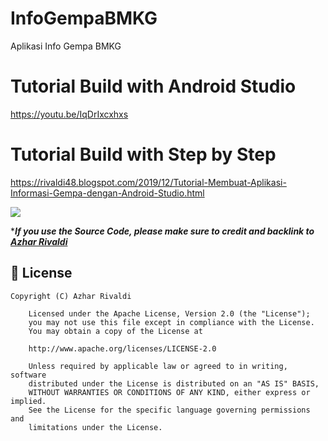 # InfoGempaBMKG
Aplikasi Info Gempa BMKG

# Tutorial Build with Android Studio
https://youtu.be/IqDrIxcxhxs

# Tutorial Build with Step by Step
https://rivaldi48.blogspot.com/2019/12/Tutorial-Membuat-Aplikasi-Informasi-Gempa-dengan-Android-Studio.html

<img src="https://1.bp.blogspot.com/-txANOlypuTM/YAZyud5Yg5I/AAAAAAAAHtk/ZPmdKbYVXKYCF5IRSVdKDPwRjoHmvp6DgCLcBGAsYHQ/s2048/Tutorial%2BMembuat%2BAplikasi%2BInfo%2BGempa%2Bdengan%2BAndroid%2BStudio.png" data-canonical-src="https://1.bp.blogspot.com/-txANOlypuTM/YAZyud5Yg5I/AAAAAAAAHtk/ZPmdKbYVXKYCF5IRSVdKDPwRjoHmvp6DgCLcBGAsYHQ/s2048/Tutorial%2BMembuat%2BAplikasi%2BInfo%2BGempa%2Bdengan%2BAndroid%2BStudio.png" style="max-width:100%;">

****If you use the Source Code, please make sure to credit and backlink to [Azhar Rivaldi](https://rivaldi48.blogspot.com/)***

## 📄 License

```
Copyright (C) Azhar Rivaldi

    Licensed under the Apache License, Version 2.0 (the "License");
    you may not use this file except in compliance with the License.
    You may obtain a copy of the License at

    http://www.apache.org/licenses/LICENSE-2.0

    Unless required by applicable law or agreed to in writing, software
    distributed under the License is distributed on an "AS IS" BASIS,
    WITHOUT WARRANTIES OR CONDITIONS OF ANY KIND, either express or implied.
    See the License for the specific language governing permissions and
    limitations under the License.

```
